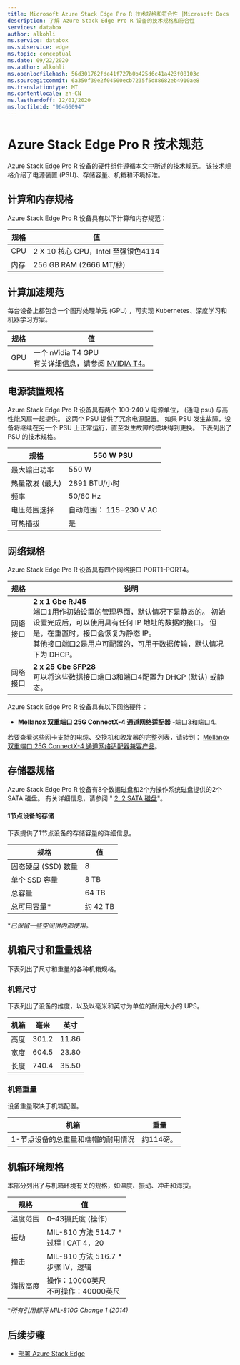 ```yaml
---
title: Microsoft Azure Stack Edge Pro R 技术规格和符合性 |Microsoft Docs
description: 了解 Azure Stack Edge Pro R 设备的技术规格和符合性
services: databox
author: alkohli
ms.service: databox
ms.subservice: edge
ms.topic: conceptual
ms.date: 09/22/2020
ms.author: alkohli
ms.openlocfilehash: 56d301762fde41f727b0b425d6c41a423f08103c
ms.sourcegitcommit: 6a350f39e2f04500ecb7235f5d88682eb4910ae8
ms.translationtype: MT
ms.contentlocale: zh-CN
ms.lasthandoff: 12/01/2020
ms.locfileid: "96466094"
---
```

# <a name="azure-stack-edge-pro-r-technical-specifications"></a>Azure Stack Edge Pro R 技术规范

Azure Stack Edge Pro R 设备的硬件组件遵循本文中所述的技术规范。 该技术规格介绍了电源装置 (PSU)、存储容量、机箱和环境标准。


## <a name="compute-memory-specifications"></a>计算和内存规格

Azure Stack Edge Pro R 设备具有以下计算和内存规范：

| 规格       | 值                  |
|---------------------|------------------------|
| CPU    | 2 X 10 核心 CPU，Intel 至强银色4114 |
| 内存              | 256 GB RAM (2666 MT/秒)      |


## <a name="compute-acceleration-specifications"></a>计算加速规范

每台设备上都包含一个图形处理单元 (GPU) ，可实现 Kubernetes、深度学习和机器学习方案。

| 规格           | 值                  |
|-------------------------|----------------------------|
| GPU   | 一个 nVidia T4 GPU <br> 有关详细信息，请参阅 [NVIDIA T4](https://www.nvidia.com/en-us/data-center/tesla-t4/)。| 

## <a name="power-supply-unit-specifications"></a>电源装置规格

Azure Stack Edge Pro R 设备具有两个 100-240 V 电源单位， (通电 psu) 与高性能风扇一起提供。 这两个 PSU 提供了冗余电源配置。 如果 PSU 发生故障，设备将继续在另一个 PSU 上正常运行，直至发生故障的模块得到更换。 下表列出了 PSU 的技术规格。

| 规格           | 550 W PSU                  |
|-------------------------|----------------------------|
| 最大输出功率    | 550 W                      |
| 热量散发 (最大)                    | 2891 BTU/小时                |
| 频率               | 50/60 Hz                   |
| 电压范围选择 | 自动范围： 115-230 V AC |
| 可热插拔           | 是                        |

## <a name="network-specifications"></a>网络规格

Azure Stack Edge Pro R 设备具有四个网络接口 PORT1-PORT4。 


|规格  |说明                              |
|----------------------|----------------------------------|
|网络接口    |**2 x 1 Gbe RJ45** <br> 端口1用作初始设置的管理界面，默认情况下是静态的。 初始设置完成后，可以使用具有任何 IP 地址的数据的接口。 但是，在重置时，接口会恢复为静态 IP。 <br>其他接口端口2是用户可配置的，可用于数据传输，默认情况下为 DHCP。     |
|网络接口    |**2 x 25 Gbe SFP28** <br> 可以将这些数据接口端口3和端口4配置为 DHCP (默认) 或静态。            |

Azure Stack Edge Pro R 设备具有以下网络硬件：

* **Mellanox 双重端口 25G ConnectX-4 通道网络适配器** -端口3和端口4。 

<!--Here are the details for the Mellanox card: MCX4421A-ACAN

| Parameter           | Description                 |
|-------------------------|----------------------------|
| Model    | ConnectX®-4 Lx EN network interface card                      |
| Model Description               | 25GbE dual-port SFP28; PCIe3.0 x8; ROHS R6                    |
| Device Part Number (XR2) | MCX4421A-ACAN  |
| PSID (R640)           | MT_2420110034                         |-->
<!-- confirm w/ Ravi what is this-->

若要查看这些网卡支持的电缆、交换机和收发器的完整列表，请转到： [Mellanox 双重端口 25G ConnectX-4 通道网络适配器兼容产品](https://docs.mellanox.com/display/ConnectX4LxFirmwarev14271016/Firmware+Compatible+Products)。

## <a name="storage-specifications"></a>存储器规格

Azure Stack Edge Pro R 设备有8个数据磁盘和2个为操作系统磁盘提供的2个 SATA 磁盘。 有关详细信息，请参阅 " [2. 2 SATA 磁盘](https://en.wikipedia.org/wiki/M.2)"。

#### <a name="storage-for-1-node-device"></a>1节点设备的存储

下表提供了1节点设备的存储容量的详细信息。

|     规格                          |     值             |
|--------------------------------------------|-----------------------|
|    固态硬盘 (SSD) 数量     |    8                  |
|    单个 SSD 容量                     |    8 TB               |
|    总容量                          |    64 TB              |
|    总可用容量*                  |    约 42 TB          |

**已保留一些空间供内部使用。*

<!--#### Storage for 4-node device

The following table has the details for the storage capacity of the 4-node device.

|     Specification                          |     Value             |
|--------------------------------------------|-----------------------|
|    Number of solid-state drives (SSDs)     |    32 (4 X 8 disks for 4 devices)                |
|    Single SSD capacity                     |    8 TB               |
|    Total capacity                          |    256 TB              |
|    Total usable capacity*                  |    ~ 163 TB          |

**After mirroring and parity, and reserving some space for internal use.* -->


## <a name="enclosure-dimensions-and-weight-specifications"></a>机箱尺寸和重量规格

下表列出了尺寸和重量的各种机箱规格。

### <a name="enclosure-dimensions"></a>机箱尺寸 

下表列出了设备的维度，以及以毫米和英寸为单位的耐用大小的 UPS。

|     机箱     |     毫米     |     英寸     |
|-------------------|---------------------|----------------|
|    高度         |    301.2            |    11.86       |
|    宽度          |    604.5            |    23.80       |
|    长度         |    740.4            |    35.50       |

<!--#### For the 4-node system

For the 4-node system, the servers and the heater are shipped in a 5U case and the UPS are shipped in a 4U case.

The following table lists the dimensions of the 5U device case:  

|     Enclosure     |     Millimeters   |     Inches     |
|-------------------|-------------------|----------------|
|    Height         |    387.4          |    15.25       |
|    Width          |    604.5          |    23.80       |
|    Length         |    901.7          |    35.50       |

The following table lists the dimensions of the 4U UPS case: 

|     Enclosure     |     Millimeters   |     Inches    |
|-------------------|-------------------|---------------|
|    Height         |    342.9          |    13.5       |
|    Width          |    604.5          |   23.80       |
|    Length         |    901.7          |   35.50       |
-->

### <a name="enclosure-weight"></a>机箱重量 

设备重量取决于机箱配置。

|     机箱                                 |     重量          |
|-----------------------------------------------|---------------------|
|    1-节点设备的总重量和端帽的耐用情况     |    约114磅。          |

<!--#### For the 4-node system

|     Enclosure                                 |     Weight          |
|-----------------------------------------------|---------------------|
|   Approximate weight of fully populated 4 devices + heater in 5U case     |    ~200 lbs.          |
|   Approximate weight of fully populated 4 UPS in 4U case    |    ~145 lbs.          |
-->

## <a name="enclosure-environment-specifications"></a>机箱环境规格

本部分列出了与机箱环境有关的规格，如温度、振动、冲击和海拔。


|     规格              |     值    |
|--------------------------------|-------------------------------------------------------------------|
|     温度范围          |     0–43摄氏度 (操作)     |
|     振动                  |     MIL-810 方法 514.7 *<br>过程 I CAT 4，20                  |
|     撞击                      |     MIL-810 方法 516.7 *<br>步骤 IV，逻辑                 |
|     海拔高度                   |     操作：10000英尺<br>不可操作：40000英尺          |

**所有引用都将 MIL-810G Change 1 (2014)*

## <a name="next-steps"></a>后续步骤

- [部署 Azure Stack Edge](azure-stack-edge-placeholder.md)
